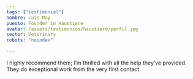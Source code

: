 ```yaml
---
tags: ["testimonial"]
nombre: Luis May
puesto: Founder in Haustiere
avatar: /assets/testimonios/haustiere/perfil.jpg
sector: Veterinary
robots: "noindex"

---
```


I highly recommend them; I’m thrilled with all the help they’ve provided. They do exceptional work from the very first contact.